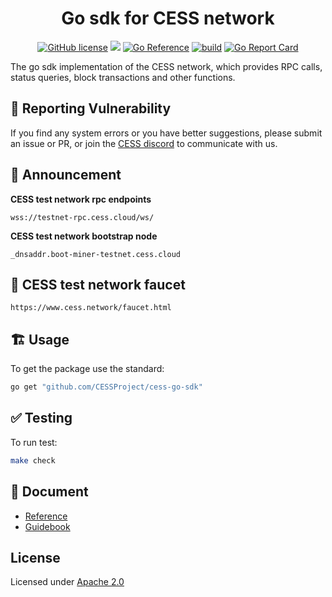 <div align="center">

# Go sdk for CESS network

[![GitHub license](https://img.shields.io/badge/license-Apache2-blue)](#LICENSE)
<a href=""><img src="https://img.shields.io/badge/golang-%3E%3D1.20-blue.svg" /></a>
[![Go Reference](https://pkg.go.dev/badge/github.com/CESSProject/cess-go-sdk.svg)](https://pkg.go.dev/github.com/CESSProject/cess-go-sdk)
[![build](https://github.com/CESSProject/cess-go-sdk/actions/workflows/build&test.yml/badge.svg)](https://github.com/CESSProject/cess-go-sdk/actions/workflows/build&test.yml)
[![Go Report Card](https://goreportcard.com/badge/github.com/CESSProject/cess-go-sdk)](https://goreportcard.com/report/github.com/CESSProject/cess-go-sdk)

</div>

The go sdk implementation of the CESS network, which provides RPC calls, status queries, block transactions and other functions.

## 📝 Reporting Vulnerability

If you find any system errors or you have better suggestions, please submit an issue or PR, or join the [CESS discord](https://discord.gg/mYHTMfBwNS) to communicate with us.

## 📢 Announcement
**CESS test network rpc endpoints**
```
wss://testnet-rpc.cess.cloud/ws/
```
**CESS test network bootstrap node**
```
_dnsaddr.boot-miner-testnet.cess.cloud
```

## 🚰 CESS test network faucet
```
https://www.cess.network/faucet.html
```

## 🏗 Usage

To get the package use the standard:

```sh
go get "github.com/CESSProject/cess-go-sdk"
```

## ✅ Testing

To run test:

```sh
make check
```

## 📖 Document

- [Reference](https://pkg.go.dev/github.com/CESSProject/cess-go-sdk)
- [Guidebook](https://docs.cess.cloud/core/developer/cess-sdk/sdk-golang)

## License

Licensed under [Apache 2.0](https://github.com/CESSProject/cess-go-sdk/blob/main/LICENSE)
